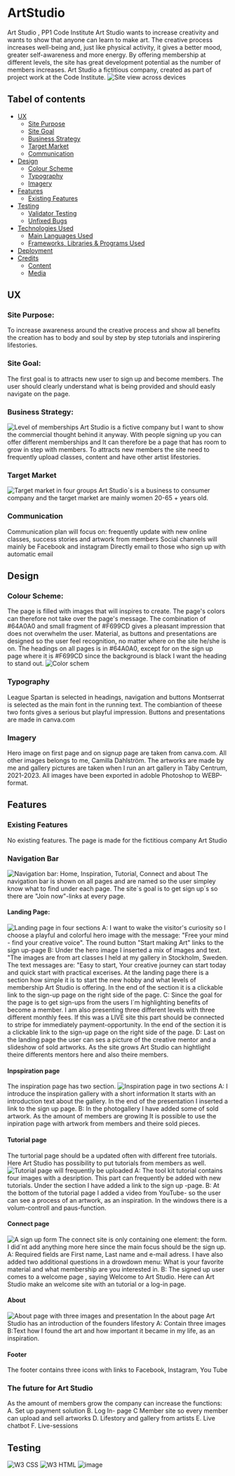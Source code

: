 # ArtStudio
Art Studio , PP1 Code Institute
Art Studio wants to increase creativity and wants to show that anyone can learn to make art. The creative process increases well-being and, just like physical activity, it gives a better mood, greater self-awareness and more energy. By offering membership at different levels, the site has great development potential as the number of members increases.
Art Studio a fictitious company, created as part of project work at the Code Institute.
![Site view across devices](assets/images/readme-device.png)
## Tabel of contents
+ [UX](#ux "UX")
  + [Site Purpose](#site-purpose "Site Purpose")
  + [Site Goal](#site-goal "Site Goal")
  + [Business Strategy](#business-strategy "Business Strategy")
  + [Target Market](#target-market "Target Market")
  + [Communication](#communication "Communication")
+ [Design](#design "Design")
  + [Colour Scheme](#colour-scheme "Colour Scheme")
  + [Typography](#typography "Typography")
  + [Imagery](#imagery "Imagery")
+ [Features](#features "Features")
  + [Existing Features](#existing-features "Existing Features")
+ [Testing](#testing "Testing")
  + [Validator Testing](#validator-testing "Validator Testing")
  + [Unfixed Bugs](#unfixed-bugs "Unfixed Bugs")
+ [Technologies Used](#technologies-used "Technologies Used")
  + [Main Languages Used](#main-languages-used "Main Languages Used")
  + [Frameworks, Libraries & Programs Used](#frameworks-libraries-programs-used "Frameworks, Libraries & Programs Used")
+ [Deployment](#deployment "Deployment")
+ [Credits](#credits "Credits")
  + [Content](#content "Content")
  + [Media](#media "Media")
## UX
### Site Purpose:
To increase awareness around the creative process and show all benefits the creation has to body and soul by step by step tutorials and inspirering lifestories.
### Site Goal:
The first goal is to attracts new user to sign up and become members. 
The user should clearly understand what is being provided and should easly navigate on the page.  
### Business Strategy:
![Level of memberships](assets/images/membership.webp)
Art Studio is a fictive company but I want to show the commercial thought behind it anyway.
With people signing up you can offer different memberships and It can therefore be a page that has room to grow in step with members.
To attracts new members the site need to frequently upload classes, content and have other artist lifestories. 
### Target Market
![Target market in four groups](assets/images/readme-marketsegment.webp)
Art Studio´s is a business to consumer company and the target market are mainly women 20-65 + years old.
### Communication
Communication plan will focus on: frequently update with new online classes, success stories and artwork from members
Social channels will mainly be Facebook and instagram
Directly email to those who sign up with automatic email
## Design
### Colour Scheme:
The page is filled with images that will inspires to create. The page's colors can therefore not take over the page's message. The combination of #64A0A0 and small fragment of #F699CD gives a pleasant impression that does not overwhelm the user.
Material, as buttons and presentations are designed so the user feel recognition, no matter where on the site he/she is on. 
The headings on all pages is in #64A0A0, except for on the sign up page where it is #F699CD since the background is black I want the heading to stand out.
![Color schem](assets/images/readme-colorscheme.webp)
### Typography
League Spartan is selected in headings, navigation and buttons
Montserrat  is selected as the main font in the running text.
The combiantion of theese two fonts gives a serious but playful impression.
Buttons and presentations are made in canva.com
### Imagery
Hero image on first page and on signup page are taken from canva.com.
All other images belongs to me, Camilla Dahlström. The artworks are made by me and gallery pictures are taken when I run an art gallery in Täby Centrum, 2021-2023.
All images have been exported in adoble Photoshop to WEBP-format.
## Features
### Existing Features
No existing features. The page is made for the fictitious company Art Studio
### Navigation Bar
![Navigation bar: Home, Inspiration, Tutorial, Connect and about](assets/images/readme-Navbar.webp)
The navigation bar is shown on all pages and are named so the user simpley know what to find under each page. 
The site´s goal is to get sign up´s so there are "Join now"-links at every page.
#### Landing Page:
![Landing page in four sections](assets/images/landing.webp)
A:
I want to wake the visitor's curiosity so I choose a playful and colorful hero image  with the message:  "Free your mind - find your creative voice". 
The round button "Start making Art" links to the sign up-page 
B:
Under the hero image I inserted a mix of images and text. "The images are from art classes I held at my gallery in Stockholm, Sweden.
The text messages are:  "Easy to start, Your creative journey can start today and quick start with practical excerises.
At the landing page there is a section how simple it is to start the new hobby and what levels of membership Art Studio is offering. 
In the end of the section it is a clickable link to the sign-up page on the right side of the page. 
C:
Since the goal for the page is to get sign-ups from the users I´m highlighting benefits of become a member. I am also presenting three different levels with three different monthly fees. If this was a LIVE site this part should be connected to stripe for immediately payment-opportunity.
In the end of the section it is a clickable link to the sign-up page on the right side of the page. 
D:
Last on the landing page the user can ses a picture of the creative mentor and a slideshow of sold artworks. As the site grows Art Studio can hightlight theire differents mentors here and also theire members.
#### Inpspiration page
The inspiration page has two section. 
![Inspiration page in two sections](assets/images/readme-inspiration.webp)
A: 
I introduce the inspiration gallery with a short information It starts with an introduction text about the gallery. 
In the end of the presentation I inserted a link to the sign up page. 
B:
In the photogallery I have added some of sold artwork. 
As the amount of members are growing It is possible to use the inpiration page with artwork from members and theire sold pieces.
#### Tutorial page
The turtorial page should be a updated often with different free tutorials. 
Here Art Studio has possibility to put tutorials from members as well. 
![Tutorial page will frequently be uploaded](assets/images/readme-tutorial.webp)
A:
The tool kit tutorial contains four images with a desription. This part can frequently be added with new tutorials. 
Under the section I have added a link to the sign up -page. 
B:
At the bottom of the tutorial page I added a video from YouTube- so the user can see a process of an artwork, as an inspiration. 
In the windows there is a volum-controll and paus-function.
#### Connect page
![A sign up form](assets/images/readme-connect.webp)
The connect site is only containing one element: the form. 
I did´nt add anything more here since the main focus should be the sign up. 
A:
Required fields are First name, Last name and e-mail adress. 
I have also added two additional questions in a drowdown menu: What is your favorite material and what membership are you interested in. 
B:
The signed up user comes to a welcome page , saying Welcome to Art Studio. 
Here can Art Studio make an welcome site with an tutorial or a log-in page.  
#### About
![About page with three images and presentation](assets/images/readme-aboutpage.webp)
In the about page Art Studio has an introduction of the founders lifestory 
A:
Contain three images
B:Text how I found the art and how important it became in my life, as an inspiration. 
#### Footer 
The footer contains three icons with links to Facebook, Instagram, You Tube
### The future for Art Studio
As the amount of members grow the company can increase the functions:
A. Set up payment solution
B. Log In- page
C  Member site so every member can upload and sell artworks
D. Lifestory and gallery from artists
E. Live chatbot
F. Live-sessions
## Testing 
![W3 CSS ](assets/images/readme-w3css.webp)
![W3 HTML ](assets/images/readme-w3html.webp)
![image](https://github.com/Camdah77/ArtStudio/assets/136627458/97105d8a-5d5e-4657-8c2b-41b45007c52d)
